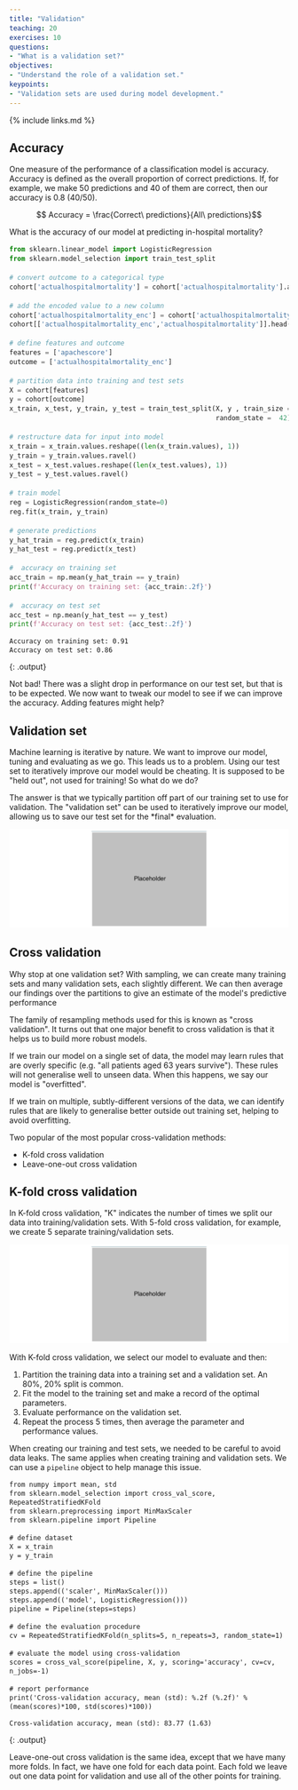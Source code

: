 ```yaml
---
title: "Validation"
teaching: 20
exercises: 10
questions:
- "What is a validation set?"
objectives:
- "Understand the role of a validation set."
keypoints:
- "Validation sets are used during model development."
---
```


{% include links.md %}

## Accuracy

One measure of the performance of a classification model is accuracy. Accuracy is defined as the overall proportion of correct predictions. If, for example, we make 50 predictions and 40 of them are correct, then our accuracy is 0.8 (40/50).

$$ Accuracy = \frac{Correct\ predictions}{All\ predictions}$$

What is the accuracy of our model at predicting in-hospital mortality?

```python
from sklearn.linear_model import LogisticRegression
from sklearn.model_selection import train_test_split

# convert outcome to a categorical type
cohort['actualhospitalmortality'] = cohort['actualhospitalmortality'].astype('category')

# add the encoded value to a new column
cohort['actualhospitalmortality_enc'] = cohort['actualhospitalmortality'].cat.codes
cohort[['actualhospitalmortality_enc','actualhospitalmortality']].head()

# define features and outcome
features = ['apachescore']
outcome = ['actualhospitalmortality_enc']

# partition data into training and test sets
X = cohort[features]
y = cohort[outcome]
x_train, x_test, y_train, y_test = train_test_split(X, y , train_size = 0.7,
                                                    random_state =  42)

# restructure data for input into model
x_train = x_train.values.reshape((len(x_train.values), 1))
y_train = y_train.values.ravel()
x_test = x_test.values.reshape((len(x_test.values), 1))
y_test = y_test.values.ravel()

# train model
reg = LogisticRegression(random_state=0)
reg.fit(x_train, y_train)

# generate predictions
y_hat_train = reg.predict(x_train)
y_hat_test = reg.predict(x_test)

#  accuracy on training set
acc_train = np.mean(y_hat_train == y_train)
print(f'Accuracy on training set: {acc_train:.2f}')

#  accuracy on test set
acc_test = np.mean(y_hat_test == y_test)
print(f'Accuracy on test set: {acc_test:.2f}')
```

```
Accuracy on training set: 0.91
Accuracy on test set: 0.86
```
{: .output}

Not bad! There was a slight drop in performance on our test set, but that is to be expected. We now want to tweak our model to see if we can improve the accuracy. Adding features might help?

## Validation set

Machine learning is iterative by nature. We want to improve our model, tuning and evaluating as we go. This leads us to a problem. Using our test set to iteratively improve our model would be cheating. It is supposed to be "held out", not used for training! So what do we do?

The answer is that we typically partition off part of our training set to use for validation. The "validation set" can be used to iteratively improve our model, allowing us to save our test set for the \*final\* evaluation.

![Validation set](../fig/placeholder.png)

## Cross validation

Why stop at one validation set? With sampling, we can create many training sets and many validation sets, each slightly different. We can then average our findings over the partitions to give an estimate of the model's predictive performance

The family of resampling methods used for this is known as "cross validation". It turns out that one major benefit to cross validation is that it helps us to build more robust models. 

If we train our model on a single set of data, the model may learn rules that are overly specific (e.g. "all patients aged 63 years survive"). These rules will not generalise well to unseen data. When this happens, we say our model is "overfitted".

If we train on multiple, subtly-different versions of the data, we can identify rules that are likely to generalise better outside out training set, helping to avoid overfitting.

Two popular of the most popular cross-validation methods:
- K-fold cross validation
- Leave-one-out cross validation

## K-fold cross validation

In K-fold cross validation, "K" indicates the number of times we split our data into training/validation sets. With 5-fold cross validation, for example, we create 5 separate training/validation sets.

![5-fold validation](../fig/placeholder.png)

With K-fold cross validation, we select our model to evaluate and then:
1. Partition the training data into a training set and a validation set. An 80%, 20% split is common.
2. Fit the model to the training set and make a record of the optimal parameters.
3. Evaluate performance on the validation set.
4. Repeat the process 5 times, then average the parameter and performance values.

When creating our training and test sets, we needed to be careful to avoid data leaks. The same applies when creating training and validation sets. We can use a `pipeline` object to help manage this issue.

```
from numpy import mean, std
from sklearn.model_selection import cross_val_score, RepeatedStratifiedKFold
from sklearn.preprocessing import MinMaxScaler
from sklearn.pipeline import Pipeline

# define dataset
X = x_train
y = y_train

# define the pipeline
steps = list()
steps.append(('scaler', MinMaxScaler()))
steps.append(('model', LogisticRegression()))
pipeline = Pipeline(steps=steps)

# define the evaluation procedure
cv = RepeatedStratifiedKFold(n_splits=5, n_repeats=3, random_state=1)

# evaluate the model using cross-validation
scores = cross_val_score(pipeline, X, y, scoring='accuracy', cv=cv, n_jobs=-1)

# report performance
print('Cross-validation accuracy, mean (std): %.2f (%.2f)' % (mean(scores)*100, std(scores)*100))
```

```
Cross-validation accuracy, mean (std): 83.77 (1.63)
```
{: .output}

Leave-one-out cross validation is the same idea, except that we have many more folds. In fact, we have one fold for each data point. Each fold we leave out one data point for validation and use all of the other points for training.







